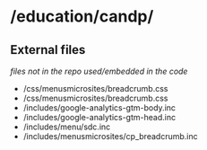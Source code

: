 # /education/candp/

## External files
_files not in the repo used/embedded in the code_

 - /css/menusmicrosites/breadcrumb.css
 - /css/menusmicrosites/breadcrumb.css
 - /includes/google-analytics-gtm-body.inc
 - /includes/google-analytics-gtm-head.inc
 - /includes/menu/sdc.inc
 - /includes/menusmicrosites/cp_breadcrumb.inc
